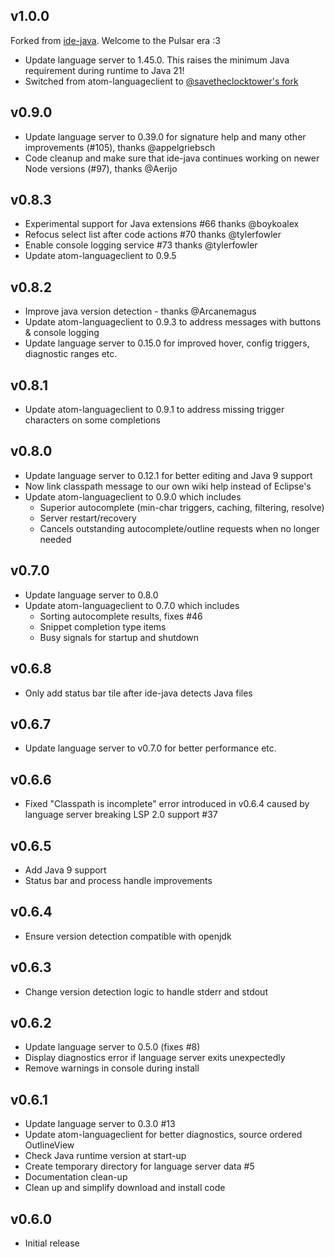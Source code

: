 ## v1.0.0

Forked from [ide-java](https://github.com/atom/ide-java). Welcome to the Pulsar era :3


- Update language server to 1.45.0. This raises the minimum Java requirement during runtime to Java 21!
- Switched from atom-languageclient to [@savetheclocktower's fork](https://github.com/savetheclocktower/atom-languageclient)

## v0.9.0

- Update language server to 0.39.0 for signature help and many other improvements (#105), thanks @appelgriebsch
- Code cleanup and make sure that ide-java continues working on newer Node versions (#97), thanks @Aerijo

## v0.8.3

- Experimental support for Java extensions #66 thanks @boykoalex
- Refocus select list after code actions #70 thanks @tylerfowler
- Enable console logging service #73 thanks @tylerfowler
- Update atom-languageclient to 0.9.5

## v0.8.2

- Improve java version detection - thanks @Arcanemagus
- Update atom-languageclient to 0.9.3 to address messages with buttons & console logging
- Update language server to 0.15.0 for improved hover, config triggers, diagnostic ranges etc.

## v0.8.1

- Update atom-languageclient to 0.9.1 to address missing trigger characters on some completions

## v0.8.0

- Update language server to 0.12.1 for better editing and Java 9 support
- Now link classpath message to our own wiki help instead of Eclipse's
- Update atom-languageclient to 0.9.0 which includes
  - Superior autocomplete (min-char triggers, caching, filtering, resolve)
  - Server restart/recovery
  - Cancels outstanding autocomplete/outline requests when no longer needed

## v0.7.0

- Update language server to 0.8.0
- Update atom-languageclient to 0.7.0 which includes
  - Sorting autocomplete results, fixes #46
  - Snippet completion type items
  - Busy signals for startup and shutdown

## v0.6.8

- Only add status bar tile after ide-java detects Java files

## v0.6.7

- Update language server to v0.7.0 for better performance etc.

## v0.6.6

- Fixed "Classpath is incomplete" error introduced in v0.6.4 caused by language server breaking LSP 2.0 support #37

## v0.6.5

- Add Java 9 support
- Status bar and process handle improvements

## v0.6.4

- Ensure version detection compatible with openjdk

## v0.6.3

- Change version detection logic to handle stderr and stdout

## v0.6.2

- Update language server to 0.5.0 (fixes #8)
- Display diagnostics error if language server exits unexpectedly
- Remove warnings in console during install

## v0.6.1

- Update language server to 0.3.0 #13
- Update atom-languageclient for better diagnostics, source ordered OutlineView
- Check Java runtime version at start-up
- Create temporary directory for language server data #5
- Documentation clean-up
- Clean up and simplify download and install code

## v0.6.0

- Initial release
